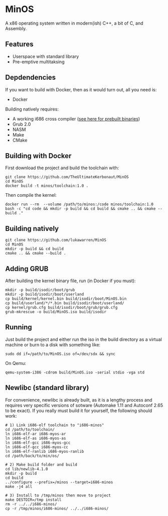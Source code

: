 # MinOS
A x86 operating system written in modern(ish) C++, a bit of C, and Assembly.

## Features
* Userspace with standard library
* Pre-emptive multitaksing

## Depdendencies
If you want to build with Docker, then as it would turn out, all you need is:
* Docker

Building natively requires:
* A working i686 cross compiler ([see here for prebuilt binaries](https://github.com/lordmilko/i686-elf-tools))
* Grub 2.0
* NASM
* Make
* CMake

## Building with Docker
First download the project and build the toolchain with:
```
git clone https://github.com/TheUltimateKerbonaut/MinOS
cd MinOS
docker build -t minos/toolchain:1.0 .
```
Then compile the kernel:
```
docker run --rm  --volume /path/to/minos:/code minos/toolchain:1.0 bash -c "cd code && mkdir -p build && cd build && cmake .. && cmake --build ."
```

## Building natively
```
git clone https://github.com/lukawarren/MinOS
cd MinOS
mkdir -p build && cd build
cmake .. && cmake --build .
```

## Adding GRUB
After building the kernel binary file, run (in Docker if you must):
```
mkdir -p build/isodir/boot/grub
mkdir -p build/isodir/boot/userland
cp build/kernel/kernel.bin build/isodir/boot/MinOS.bin
cp build/userland/*/*.bin build/isodir/boot/userland/
cp kernel/grub.cfg build/isodir/boot/grub/grub.cfg
grub-mkrescue -o build/MinOS.iso build/isodir
```

## Running
Just build the project and either run the iso in the build directory as a virtual machine or burn to a disk with something like:
```
sudo dd if=/path/to/MinOS.iso of=/dev/sdx && sync
```

On Qemu:
```
qemu-system-i386 -cdrom build/MinOS.iso -serial stdio -vga std
```

## Newlibc (standard library)
For convenience, newlibc is already built, as it is a lengthy process and requires very specific versions of sotware (Automake 1.11 and Autoconf 2.65 to be exact).
If you really must build it for yourself, the following should work:

```
# 1) Link i686-elf toolchain to "i686-minos"
cd /path/to/toolchain/
ln i686-elf-ar i686-myos-ar
ln i686-elf-as i686-myos-as
ln i686-elf-gcc i686-myos-gcc
ln i686-elf-gcc i686-myos-cc
ln i686-elf-ranlib i686-myos-ranlib
cd /path/back/to/min/os/ 

# 2) Make build folder and build
cd lib/newlib-4.1.0
mkdir -p build
cd build
../configure --prefix=/minos --target=i686-minos
make -j4 all

# 3) Install to /tmp/minos then move to project
make DESTDIR=/tmp install
rm -r ../../i686-minos/
cp -r /tmp/minos/i686-minos/ ../../i686-minos/
```
